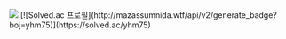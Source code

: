 <img src="http://mazandi.herokuapp.com/api?handle=yhm75&theme=warm"/>
[![Solved.ac 프로필](http://mazassumnida.wtf/api/v2/generate_badge?boj=yhm75)](https://solved.ac/yhm75)
